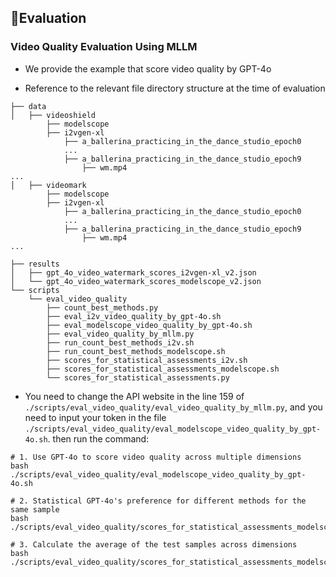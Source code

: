 ## 📌Evaluation

### Video Quality Evaluation Using MLLM

- We provide the example that score video quality by GPT-4o

- Reference to the relevant file directory structure at the time of evaluation
```shell
├── data
│   ├── videoshield
        ├── modelscope
        ├── i2vgen-xl
            ├── a_ballerina_practicing_in_the_dance_studio_epoch0
            ...
            ├── a_ballerina_practicing_in_the_dance_studio_epoch9
                ├── wm.mp4
...
│   ├── videomark
        ├── modelscope
        ├── i2vgen-xl
            ├── a_ballerina_practicing_in_the_dance_studio_epoch0
            ...
            ├── a_ballerina_practicing_in_the_dance_studio_epoch9
                ├── wm.mp4
...

├── results
│   ├── gpt_4o_video_watermark_scores_i2vgen-xl_v2.json
│   └── gpt_4o_video_watermark_scores_modelscope_v2.json
└── scripts
    └── eval_video_quality
        ├── count_best_methods.py
        ├── eval_i2v_video_quality_by_gpt-4o.sh
        ├── eval_modelscope_video_quality_by_gpt-4o.sh
        ├── eval_video_quality_by_mllm.py
        ├── run_count_best_methods_i2v.sh
        ├── run_count_best_methods_modelscope.sh
        ├── scores_for_statistical_assessments_i2v.sh
        ├── scores_for_statistical_assessments_modelscope.sh
        └── scores_for_statistical_assessments.py
```

- You need to change the API website in the line 159 of ```./scripts/eval_video_quality/eval_video_quality_by_mllm.py```, and you need to input your token in the file ```./scripts/eval_video_quality/eval_modelscope_video_quality_by_gpt-4o.sh```.
then run the command:
```shell
# 1. Use GPT-4o to score video quality across multiple dimensions
bash ./scripts/eval_video_quality/eval_modelscope_video_quality_by_gpt-4o.sh

# 2. Statistical GPT-4o's preference for different methods for the same sample
bash ./scripts/eval_video_quality/scores_for_statistical_assessments_modelscope.sh

# 3. Calculate the average of the test samples across dimensions
bash ./scripts/eval_video_quality/scores_for_statistical_assessments_modelscope.sh
```